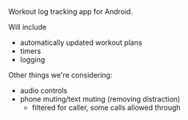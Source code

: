 Workout log tracking app for Android.

Will include
  * automatically updated workout plans
  * timers
  * logging

Other things we're considering:
  * audio controls
  * phone muting/text muting (removing distraction)
    * filtered for caller, some calls allowed through